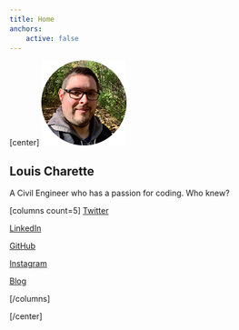 ```yaml
---
title: Home
anchors:
    active: false
---
```


[center]
![](avatar2.png?sizes=150px)

## Louis Charette
A Civil Engineer who has a passion for coding. Who knew?

[columns count=5]
[<i class="fab fa-twitter"></i> Twitter](https://twitter.com/LouisCharette?class=btn,btn-lg)

[<i class="fab fa-linkedin"></i> LinkedIn](https://www.linkedin.com/in/louis-charette-1a4415b3?class=btn,btn-lg)

[<i class="fab fa-github"></i> GitHub](https://github.com/lcharette/?class=btn,btn-lg)

[<i class="fab fa-instagram"></i> Instagram](https://www.instagram.com/charette.louis/?class=btn,btn-lg)

[<i class="fas fa-pen-fancy"></i> Blog](/blog?class=btn,btn-lg)

[/columns]

[/center]

